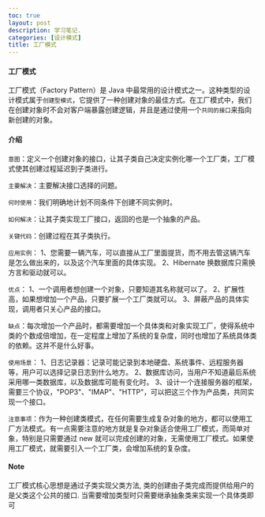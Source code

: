 ```yaml
---
toc: true
layout: post
description: 学习笔记.
categories: [设计模式]
title: 工厂模式
---
```


#### 工厂模式

工厂模式（Factory Pattern）是 Java 中最常用的设计模式之一。这种类型的设计模式属于`创建型模式`，它提供了一种创建对象的最佳方式。在工厂模式中，我们在创建对象时不会对客户端暴露创建逻辑，并且是通过使用一个`共同的接口`来指向新创建的对象。
#### 介绍
`意图`：定义一个创建对象的接口，让其子类自己决定实例化哪一个工厂类，工厂模式使其创建过程延迟到子类进行。

`主要解决`：主要解决接口选择的问题。

`何时使用`：我们明确地计划不同条件下创建不同实例时。

`如何解决`：让其子类实现工厂接口，返回的也是一个抽象的产品。

`关键代码`：创建过程在其子类执行。

`应用实例`： 1、您需要一辆汽车，可以直接从工厂里面提货，而不用去管这辆汽车是怎么做出来的，以及这个汽车里面的具体实现。 2、Hibernate 换数据库只需换方言和驱动就可以。

`优点`： 1、一个调用者想创建一个对象，只要知道其名称就可以了。 2、扩展性高，如果想增加一个产品，只要扩展一个工厂类就可以。 3、屏蔽产品的具体实现，调用者只关心产品的接口。

`缺点`：每次增加一个产品时，都需要增加一个具体类和对象实现工厂，使得系统中类的个数成倍增加，在一定程度上增加了系统的复杂度，同时也增加了系统具体类的依赖。这并不是什么好事。

`使用场景`： 1、日志记录器：记录可能记录到本地硬盘、系统事件、远程服务器等，用户可以选择记录日志到什么地方。 2、数据库访问，当用户不知道最后系统采用哪一类数据库，以及数据库可能有变化时。 3、设计一个连接服务器的框架，需要三个协议，"POP3"、"IMAP"、"HTTP"，可以把这三个作为产品类，共同实现一个接口。

`注意事项`：作为一种创建类模式，在任何需要生成复杂对象的地方，都可以使用工厂方法模式。有一点需要注意的地方就是复杂对象适合使用工厂模式，而简单对象，特别是只需要通过 new 就可以完成创建的对象，无需使用工厂模式。如果使用工厂模式，就需要引入一个工厂类，会增加系统的复杂度。

#### Note
工厂模式核心思想是通过子类实现父类方法, 类的创建由子类完成而提供给用户的是父类这个公共的接口. 当需要增加类型时只需要继承抽象类来实现一个具体类即可

